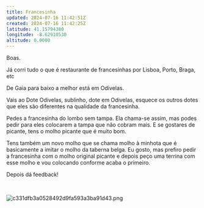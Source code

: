 ```yaml
---
title: Francesinha
updated: 2024-07-16 11:42:51Z
created: 2024-07-16 11:42:25Z
latitude: 41.15794380
longitude: -8.62910530
altitude: 0.0000
---
```


Boas. 

Já corri tudo o que é restaurante de francesinhas por Lisboa, Porto, Braga, etc

De Gaia para baixo a melhor está em Odivelas.

Vais ao Dote Odivelas, sublinho, dote em Odivelas, esquece os outros dotes que eles são diferentes na qualidade da francesinha.

Pedes a francesinha do lombo sem tampa. Ela chama-se assim, mas podes pedir para eles colocarem a tampa que não cobram mais. E se gostares de picante, tens o molho picante que é muito bom.

Tens também um novo molho que se chama molho à minhota que é basicamente a imitar o molho da taberna belga. Eu gosto, mas prefiro pedir a francesinha com o molho original picante e depois peço uma terrina com esse molho e vou colocando conforme acaba o primeiro.

Depois dá feedback!

&nbsp;

![c331dfb3a0528492d9fa593a3ba91d43.png](../_resources/c331dfb3a0528492d9fa593a3ba91d43.png)